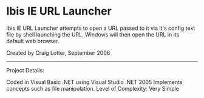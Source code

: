 Ibis IE URL Launcher
====================

Ibis IE URL Launcher attempts to open a URL passed to it via it's config text file by shell launching the URL. Windows will then open the URL in its default web browser.

Created by Craig Lotter, September 2006

*********************************

Project Details:

Coded in Visual Basic .NET using Visual Studio .NET 2005
Implements concepts such as file manipulation.
Level of Complexity: Very Simple
